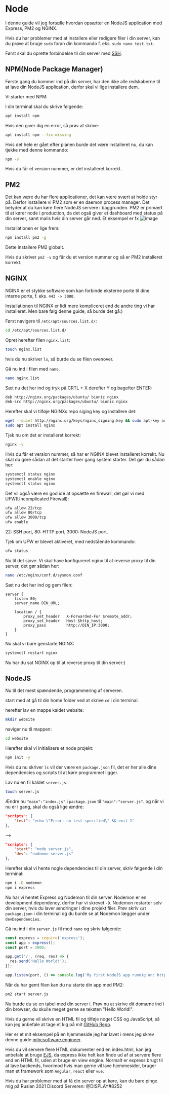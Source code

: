 Node
============
I denne guide vil jeg fortælle hvordan opsætter en NodeJS application med Express, PM2 og NGINX.

Hvis du har problemer med at installere eller redigere filer i din server, kan du prøve at bruge `sudo` foran din kommando f. eks. `sudo nano test.txt`.

Først skal du oprette forbindelse til din server med [SSH](#).

NPM(Node Package Manager)
-------------------------

Første gang du kommer ind på din server, har den ikke alle redskaberne til at lave din NodeJS application, derfor skal vi lige installere dem.

Vi starter med NPM:

I din terminal skal du skrive følgende:

```bash
apt install npm
```

Hvis den giver dig en error, så prøv at skrive:

```bash
apt install npm --fix-missing
```

Hvis det hele er gået efter planen burde det være installeret nu, du kan tjekke med denne kommando:

```bash
npm -v
```

Hvis du får et version nummer, er det installeret korrekt.

PM2
---

Det kan være du har flere applicationer, det kan være svært at holde styr på. Derfor installere vi PM2 som er en daemon process manager. Det betyder at du kan køre flere NodeJS servere i baggrunden. PM2 er primært til at kører node i production, da det også giver et dashboard med status på din server, samt mails hvis din server går ned. Et eksempel er fx 
![image](https://user-images.githubusercontent.com/15074677/138341402-6f5d3da7-2519-453b-b3f8-5564815fc63a.png)


Installationen er lige frem:

```bash
npm install pm2 -g
```

Dette installere PM2 globalt.

Hvis du skriver `pm2 -v` og får du et version nummer og så er PM2 installeret korrekt.

NGINX
-----

NGINX er et stykke software som kan forbinde eksterne porte til dine interne porte, f. eks. `443 -> 3000`.

Installationen til NGINX er lidt mere kompliceret end de andre ting vi har installeret. Men bare følg denne guide, så burde det gå:)

Først navigere til `/etc/apt/sources.list.d/`:

```bash
cd /etc/apt/sources.list.d/
```

Opret herefter filen `nginx.list`:

```bash
touch nginx.list
```

hvis du nu skriver `ls`, så burde du se filen ovenover.

Gå nu ind i filen med `nano`.

```bash
nano nginx.list
```

Sæt nu det her ind og tryk på CRTL + X derefter Y og bagefter ENTER:

```bash
deb http://nginx.org/packages/ubuntu/ bionic nginx  
deb-src http://nginx.org/packages/ubuntu/ bionic nginx
```



Herefter skal vi tilføje NGINXs repo siging key og installere det:

```bash
wget --quiet http://nginx.org/keys/nginx_signing.key && sudo apt-key add nginx_signing.key
sudo apt install nginx
```

Tjek nu om det er installeret korrekt:

```bash
nginx -v
```

Hvis du får et version nummer, så har er NGINX blevet installeret korrekt. Nu skal du gøre sådan at det starter hver gang system starter. Det gør du sådan her:

```bash
systemctl status nginx
systemctl enable nginx
systemctl status nginx
```

Det vil også være en god idé at opsætte en firewall, det gør vi med UFW(Uncomplicated Firewall):

```bash
ufw allow 22/tcp
ufw allow 80/tcp
ufw allow 3000/tcp
ufw enable
```
22: SSH port, 80: HTTP port, 3000: NodeJS port.

Tjek om UFW er blevet aktiveret, med nedstående kommando:

```bash
ufw status
```

Nu til det sjove. Vi skal have konfigureret nginx til at reverse proxy til din server, det gør sådan her:

```bash
nano /etc/nginx/conf.d/sysmon.conf 
```

Sæt nu det her ind og gem filen:

```
server {
    listen 80;
    server_name DIN_URL;

    location / {
        proxy_set_header   X-Forwarded-For $remote_addr;
        proxy_set_header   Host $http_host;
        proxy_pass         http://DIN_IP:3000;
    }
}
```

Nu skal vi bare genstarte NGINX:

```bash
systemctl restart nginx
```

Nu har du sat NGINX op til at reverse proxy til din server:)

NodeJS
------

Nu til det mest spændende, programmering af serveren.

start med at gå til din home folder ved at skrive `cd` i din terminal.

herefter lav en mappe kaldet website:

```bash
mkdir website
```

naviger nu til mappen:

```bash
cd website
```

Herefter skal vi initialisere et node projekt:

```bash
npm init -y
```

Hvis du nu skriver `ls` vil der være en `package.json` fil, det er her alle dine dependencies og scripts til at køre programmet ligger.

Lav nu en fil kaldet `server.js`:

```bash
touch server.js
```

Ændre nu `"main":"index.js"` i `package.json` til `"main":"server.js"`. og når vi nu er i gang, skal du også lige ændre:

```json
"scripts": {
    "test": "echo \"Error: no test specified\" && exit 1"
},
```
-->
```json
"scripts": {
    "start": "node server.js",
    "dev": "nodemon server.js"
},
```

Herefter skal vi hente nogle dependencies til din server, skriv følgende i din terminal:

```bash
npm i -D nodemon
npm i express
```

Nu har vi hentet Express og Nodemon til din server. Nodemon er en development dependency, derfor har vi skrevet `-D`. Nodemon restarter selv din server, hvis du laver ændringer i dine projekt filer. Prøv skriv `cat package.json` i din terminal og du burde se at Nodemon lægger under `devDependencies`. 

Gå nu ind i din `server.js` fil med `nano` og skriv følgende:

```js
const express = require('express');
const app = express();
const port = 3000;

app.get('/', (req, res) => {
  res.send('Hello World!');
});

app.listen(port, () => console.log(`My first NodeJS app runnig on: http://localhost:${port}`));
```

Når du har gemt filen kan du nu starte din app med PM2:

```bash
pm2 start server.js
```

Nu burde du se en tabel med din server i. Prøv nu at skrive dit domæne ind i din browser, du skulle meget gerne se teksten "Hello World!".

Hvis du gerne vil skrive en HTML fil og tilføje noget CSS og JavaScript, så kan jeg anbefale at tage et kig på mit [GitHub Repo](https://github.com/MJHC/ruslanServerGuide).

Her er et mit eksempel på en hjemmeside jeg har lavet i mens jeg skrev denne guide [mjhcsoftware.engineer](http://mjhcsoftware.engineer/).

Hvis du vil servere flere HTML dokumenter end en index.html, kan jeg anbefale at bruge [EJS](https://www.digitalocean.com/community/tutorials/how-to-use-ejs-to-template-your-node-application), da express ikke helt kan finde ud af at servere flere end en HTML fil, uden at bruge en view engine. Normalt er express brugt til at lave backends, hvorimod hvis man gerne vil lave hjemmesider, bruger man et framework som `Angular`, `react` eller `vue`.

Hvis du har problemer med at få din server op at køre, kan du bare pinge mig på Ruslan 2021 Discord Serveren: @DISPLAY#8252

